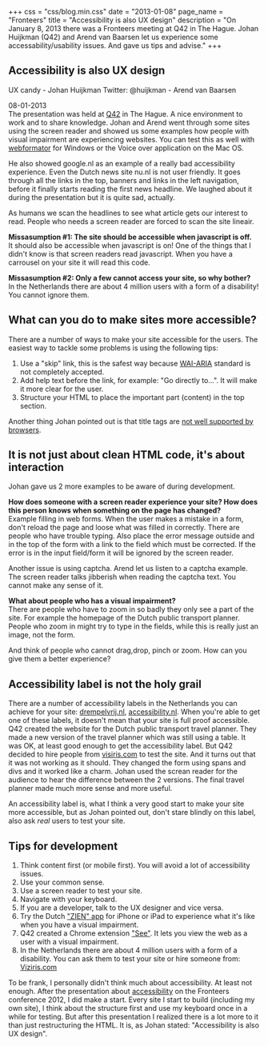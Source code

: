 +++
css = "css/blog.min.css"
date = "2013-01-08"
page_name = "Fronteers"
title = "Accessibility is also UX design"
description = "On January 8, 2013 there was a Fronteers meeting at Q42 in The Hague. Johan Huijkman (Q42) and Arend van Baarsen let us experience some accessability/usability issues. And gave us tips and advise."
+++


<article role="article" class="column-content"><h1>Accessibility is also UX design</h1><p class="subtitle">UX candy - Johan Huijkman Twitter: @huijkman - Arend van Baarsen</p><p>08-01-2013 <br>The presentation was held at <a href="http://www.q42.nl">Q42</a> in The Hague. A nice environment to work and to share knowledge. Johan and Arend went through some sites using the screen reader and showed us some examples how people with visual impairment are experiencing websites. You can test this as well with <a href="http://www.webformator.de/hollaendisch/index.php">webformator</a> for Windows or the Voice over application on the Mac OS.</p><p>He also showed google.nl as an example of a really bad accessibility experience. Even the Dutch news site nu.nl is not user friendly. It goes through all the links in the top, banners and links in the left navigation, before it finally starts reading the first news headline. We laughed about it during the presentation but it is quite sad, actually.</p><p>As humans we scan the headlines to see what article gets our interest to read. People who needs a screen reader are forced to scan the site lineair.</p><p><strong>Missasumption #1: The site should be accessible when javascript is off.</strong><br>It should also be accessible when javascript is on! One of the things that I didn't know is that screen readers read javascript. When you have a carrousel on your site it will read this code.</p><p><strong>Missasumption #2: Only a few cannot access your site, so why bother?</strong><br>In the Netherlands there are about 4 million users with a form of a disability! You cannot ignore them.</p><h2>What can you do to make sites more accessible?</h2><p>There are a number of ways to make your site accessible for the users. The easiest way to tackle some problems is using the following tips:</p><ol><li>Use a "skip" link, this is the safest way because <a href="http://www.w3.org/WAI/intro/aria.php">WAI-ARIA</a> standard is not completely accepted.</li><li>Add help text before the link, for example: "Go directly to...". It will make it more clear for the user.</li><li>Structure your HTML to place the important part (content) in the top section.</li></ol><p>Another thing Johan pointed out is that title tags are <a href="http://www.w3.org/html/wg/wiki/ChangeProposals/notitlev2#New_information:_Browser_vendors_have_not_made_a_commitment_to_provide_.28input.29_device_independent_access_to_title_attribute_content">not well supported by browsers</a>.</p><h2>It is not just about clean HTML code, it's about interaction</h2><p>Johan gave us 2 more examples to be aware of during development.</p><p><strong>How does someone with a screen reader experience your site? How does this person knows when something on the page has changed?</strong><br>Example filling in web forms. When the user makes a mistake in a form, don't reload the page and loose what was filled in correctly. There are people who have trouble typing. Also place the error message outside and in the top of the form with a link to the field which must be corrected. If the error is in the input field/form it will be ignored by the screen reader.</p><p>Another issue is using captcha. Arend let us listen to a captcha example. The screen reader talks jibberish when reading the captcha text. You cannot make any sense of it.</p><p><strong>What about people who has a visual impairment?</strong><br>There are people who have to zoom in so badly they only see a part of the site. For example the homepage of the Dutch public transport planner. People who zoom in might try to type in the fields, while this is really just an image, not the form.</p><p>And think of people who cannot drag,drop, pinch or zoom. How can you give them a better experience?</p><h2>Accessibility label is not the holy grail</h2><p>There are a number of accessibility labels in the Netherlands you can achieve for your site: <a href="http://www.drempelvrij.nl">drempelvrij.nl</a>, <a href="http://accessibility.nl">accessibility.nl</a>. When you're able to get one of these labels, it doesn't mean that your site is full proof accessible. Q42 created the website for the Dutch public transport travel planner. They made a new version of the travel planner which was still using a table. It was OK, at least good enough to get the accessibility label. But Q42 decided to hire people from <a href="http://visiris.com">visiris.com</a> to test the site. And it turns out that it was not working as it should. They changed the form using spans and divs and it worked like a charm. Johan used the screan reader for the audience to hear the difference between the 2 versions. The final travel planner made much more sense and more useful.</p><p>An accessibility label is, what I think a very good start to make your site more accessible, but as Johan pointed out, don't stare blindly on this label, also ask <em>real</em> users to test your site.</p><h2>Tips for development</h2><ol><li>Think content first (or mobile first). You will avoid a lot of accessibility issues.</li><li>Use your common sense.</li><li>Use a screen reader to test your site.</li><li>Navigate with your keyboard.</li><li>If you are a developer, talk to the UX designer and vice versa.</li><li>Try the Dutch <a href="http://www.frankwatching.com/gespot/bartimeus-zien-app-laat-zien-wat-een-slechtziende-ziet/" class="external-link">"ZIEN" app</a> for iPhone or iPad to experience what it's like when you have a visual impairment.</li><li>Q42 created a Chrome extension <a href="https://chrome.google.com/webstore/search-extensions/see?hl=nl">"See"</a>. It lets you view the web as a user with a visual impairment.</li><li>In the Netherlands there are about 4 million users with a form of a disability. You can ask them to test your site or hire someone from: <a href="http://www.viziris.nl">Viziris.com</a></li></ol><p>To be frank, I personally didn't think much about accessibility. At least not enough. After the presentation about <a href="../fronteers2012/accessibility">accessibility</a> on the Fronteers conference 2012, I did make a start. Every site I start to build (including my own site), I think about the structure first and use my keyboard once in a while for testing. But after this presentation I realized there is a lot more to it than just restructuring the HTML. It is, as Johan stated: "Accessibility is also UX design".</p></article>